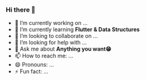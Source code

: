 ### Hi there 👋





- 🔭 I’m currently working on ...
- 🌱 I’m currently learning **Flutter & Data Structures**
- 👯 I’m looking to collaborate on ...
- 🤔 I’m looking for help with ...
- 💬 Ask me about **Anything you want😁**
- 📫 How to reach me: ...
- 😄 Pronouns: ...
- ⚡ Fun fact: ...

